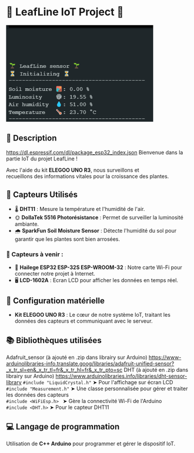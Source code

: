 # 🌿 LeafLine IoT Project 🌿

<div align="center" style="text-align:left">
<img src="LeafLineGif.gif" alt="Gif LeafLine" width="400px"/>
 </div>

## 🔬 Description
https://dl.espressif.com/dl/package_esp32_index.json
Bienvenue dans la partie IoT du projet LeafLine !

<p>Avec l'aide du kit <b>ELEGOO UNO R3</b>, nous surveillons et <br/>recueillons des informations vitales pour la croissance des plantes.<p>

## 🌱 Capteurs Utilisés

- 🌡️ **DHT11** : Mesure la température et l'humidité de l'air.
- 🌞 **DollaTek 5516 Photorésistance** : Permet de surveiller la luminosité ambiante.
- 🌧️ **SparkFun Soil Moisture Sensor** : Détecte l'humidité du sol pour garantir que les plantes sont bien arrosées.

### 📌 Capteurs à venir :

- 📡 **Hailege ESP32 ESP-32S ESP-WROOM-32** : Notre carte Wi-Fi pour connecter notre projet à Internet.
- 🖥️ **LCD-1602A** : Ecran LCD pour afficher les données en temps réel.

## 🔧 Configuration matérielle

- **Kit ELEGOO UNO R3** : Le cœur de notre système IoT, traitant les données des capteurs et communiquant avec le serveur.

## 📚 Bibliothèques utilisées

Adafruit_sensor (à ajouté en .zip dans librairy sur Arduino) https://www-arduinolibraries-info.translate.goog/libraries/adafruit-unified-sensor?_x_tr_sl=en&_x_tr_tl=fr&_x_tr_hl=fr&_x_tr_pto=sc
DHT (à ajouté en .zip dans librairy sur Arduino) https://www.arduinolibraries.info/libraries/dht-sensor-library
`#include "LiquidCrystal.h"` ➤ Pour l'affichage sur écran LCD<br/>
`#include "Measurement.h"` ➤ Une classe personnalisée pour gérer et traiter les données des capteurs<br/>
`#include <WiFiEsp.h> ` ➤ Gère la connectivité Wi-Fi de l'Arduino<br/>
`#include <DHT.h>` ➤ Pour le capteur DHT11<br/>

## 💻 Langage de programmation

Utilisation de **C++ Arduino** pour programmer et gérer le dispositif IoT.
